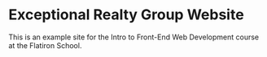 # Exceptional Realty Group Website

This is an example site for the Intro to Front-End Web Development course at the Flatiron School. 